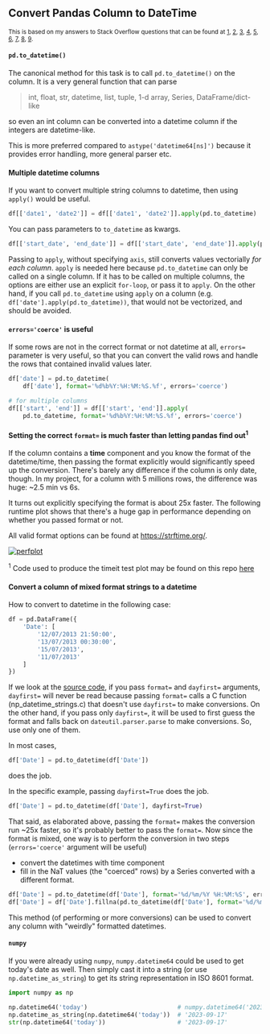 ## Convert Pandas Column to DateTime

<sup> This is based on my answers to Stack Overflow questions that can be found at 
[1](https://stackoverflow.com/a/75277434/19123103), 
[2](https://stackoverflow.com/a/75253473/19123103),
[3](https://stackoverflow.com/q/56614558/19123103), 
[4](https://stackoverflow.com/a/75272623/19123103),
[5](https://stackoverflow.com/a/75774905/19123103),
[6](https://stackoverflow.com/a/75780200/19123103),
[7](https://stackoverflow.com/a/75838545/19123103),
[8](https://stackoverflow.com/a/75990548/19123103),
[9](https://stackoverflow.com/a/77124871/19123103).
</sup>

#### `pd.to_datetime()`

The canonical method for this task is to call `pd.to_datetime()` on the column. It is a very general function that can parse

> int, float, str, datetime, list, tuple, 1-d array, Series, DataFrame/dict-like

so even an int column can be converted into a datetime column if the integers are datetime-like.

This is more preferred compared to `astype('datetime64[ns]')` because it provides error handling, more general parser etc.

#### Multiple datetime columns

If you want to convert multiple string columns to datetime, then using `apply()` would be useful.
```python
df[['date1', 'date2']] = df[['date1', 'date2']].apply(pd.to_datetime)
```
You can pass parameters to `to_datetime` as kwargs.
```python
df[['start_date', 'end_date']] = df[['start_date', 'end_date']].apply(pd.to_datetime, format="%m/%d/%Y")
```

Passing to `apply`, without specifying `axis`, still converts values vectorially *for each column*. `apply` is needed here because `pd.to_datetime` can only be called on a single column. If it has to be called on multiple columns, the options are either use an explicit `for-loop`, or pass it to `apply`. On the other hand, if you call `pd.to_datetime` using `apply` on a column (e.g. `df['date'].apply(pd.to_datetime))`, that would not be vectorized, and should be avoided.


#### `errors='coerce'` is useful

If some rows are not in the correct format or not datetime at all, `errors=` parameter is very useful, so that you can convert the valid rows and handle the rows that contained invalid values later.
```python
df['date'] = pd.to_datetime(
    df['date'], format='%d%b%Y:%H:%M:%S.%f', errors='coerce')

# for multiple columns
df[['start', 'end']] = df[['start', 'end']].apply(
    pd.to_datetime, format='%d%b%Y:%H:%M:%S.%f', errors='coerce')
```

#### Setting the correct `format=` is much faster than letting pandas find out<sup>1</sup>

If the column contains a **time** component and you know the format of the datetime/time, then passing the format explicitly would significantly speed up the conversion. There's barely any difference if the column is only date, though. In my project, for a column with 5 millions rows, the difference was huge: ~2.5 min vs 6s. 

It turns out explicitly specifying the format is about 25x faster. The following runtime plot shows that there's a huge gap in performance depending on whether you passed format or not. 

All valid format options can be found at https://strftime.org/.

[![perfplot][1]][1]

<sup>1</sup> Code used to produce the timeit test plot may be found on this repo [here](./perfplot_code.py)

#### Convert a column of mixed format strings to a datetime

How to convert to datetime in the following case:
```python
df = pd.DataFrame({
    'Date': [
        '12/07/2013 21:50:00',
        '13/07/2013 00:30:00',
        '15/07/2013',
        '11/07/2013'
    ]
})
```

If we look at the [source code](https://github.com/pandas-dev/pandas/blob/0b04174115d156541552da07e2c220df613ae36f/pandas/core/tools/datetimes.py#L445-L449), if you pass `format=` and `dayfirst=` arguments, `dayfirst=` will never be read because passing `format=` calls a C function (np_datetime_strings.c) that doesn't use `dayfirst=` to make conversions. On the other hand, if you pass only `dayfirst=`, it will be used to first guess the format and falls back on `dateutil.parser.parse` to make conversions. So, use only one of them.

In most cases, 

```python
df['Date'] = pd.to_datetime(df['Date'])
```
does the job.

In the specific example, passing `dayfirst=True` does the job.
```python
df['Date'] = pd.to_datetime(df['Date'], dayfirst=True)
```

That said, as elaborated above, passing the `format=` makes the conversion run ~25x faster, so it's probably better to pass the `format=`. Now since the format is mixed, one way is to perform the conversion in two steps (`errors='coerce'` argument will be useful) 

- convert the datetimes with time component 
- fill in the NaT values (the "coerced" rows) by a Series converted with a different format.
```python
df['Date'] = pd.to_datetime(df['Date'], format='%d/%m/%Y %H:%M:%S', errors='coerce')
df['Date'] = df['Date'].fillna(pd.to_datetime(df['Date'], format='%d/%m/%Y', errors='coerce'))
```
This method (of performing or more conversions) can be used to convert any column with "weirdly" formatted datetimes.


#### `numpy`

If you were already using `numpy`, `numpy.datetime64` could be used to get today's date as well. Then simply cast it into a string (or use `np.datetime_as_string`) to get its string representation in ISO 8601 format.
```python
import numpy as np

np.datetime64('today')                         # numpy.datetime64('2023-09-17')
np.datetime_as_string(np.datetime64('today'))  # '2023-09-17'
str(np.datetime64('today'))                    # '2023-09-17'
```

  [1]: https://i.stack.imgur.com/Qx5cy.png
  [2]: https://stackoverflow.com/q/56614558/7758804